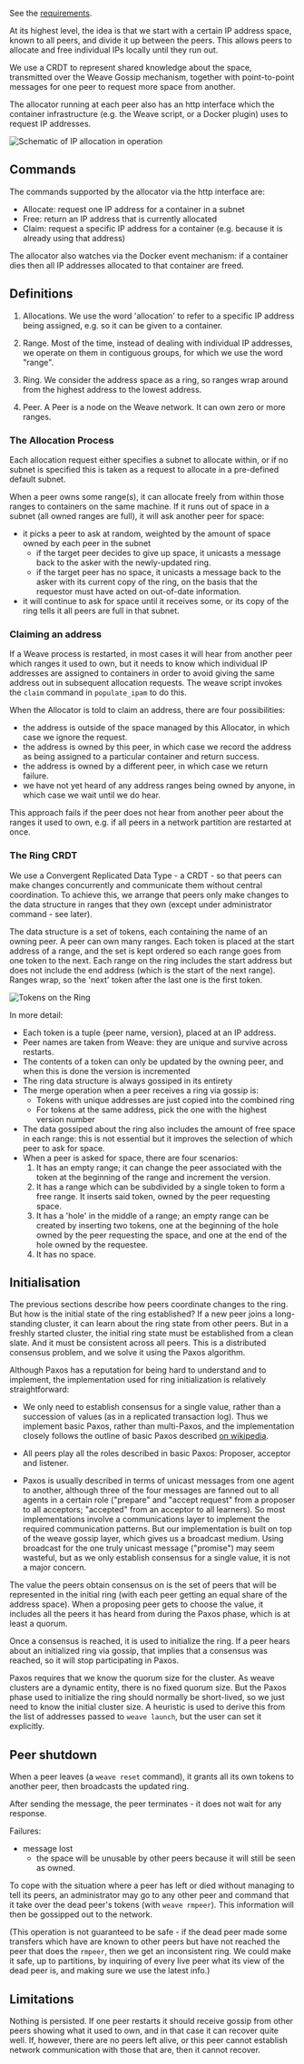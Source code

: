 See the [requirements](https://github.com/zettio/weave/wiki/IP-allocation-requirements).

At its highest level, the idea is that we start with a certain IP
address space, known to all peers, and divide it up between the
peers. This allows peers to allocate and free individual IPs locally
until they run out.

We use a CRDT to represent shared knowledge about the space,
transmitted over the Weave Gossip mechanism, together with
point-to-point messages for one peer to request more space from
another.

The allocator running at each peer also has an http interface which
the container infrastructure (e.g. the Weave script, or a Docker
plugin) uses to request IP addresses.

![Schematic of IP allocation in operation](https://docs.google.com/drawings/d/1-EUIRKYxwfKTpBJ7v_LMcdvSpodIMSz4lT3wgEfWKl4/pub?w=701&h=310)

## Commands

The commands supported by the allocator via the http interface are:

- Allocate: request one IP address for a container in a subnet
- Free: return an IP address that is currently allocated
- Claim: request a specific IP address for a container (e.g. because
  it is already using that address)

The allocator also watches via the Docker event mechanism: if a
container dies then all IP addresses allocated to that container are
freed.

## Definitions

1. Allocations. We use the word 'allocation' to refer to a specific
   IP address being assigned, e.g. so it can be given to a container.

2. Range. Most of the time, instead of dealing with individual IP
   addresses, we operate on them in contiguous groups, for which we
   use the word "range".

3. Ring. We consider the address space as a ring, so ranges wrap
   around from the highest address to the lowest address.

4. Peer. A Peer is a node on the Weave network. It can own zero or
   more ranges.

### The Allocation Process

Each allocation request either specifies a subnet to allocate within,
or if no subnet is specified this is taken as a request to allocate in
a pre-defined default subnet.

When a peer owns some range(s), it can allocate freely from within
those ranges to containers on the same machine. If it runs out of
space in a subnet (all owned ranges are full), it will ask another
peer for space:
  - it picks a peer to ask at random, weighted by the amount of space
    owned by each peer in the subnet
    - if the target peer decides to give up space, it unicasts a message
      back to the asker with the newly-updated ring.
    - if the target peer has no space, it unicasts a message back to the
      asker with its current copy of the ring, on the basis that the
      requestor must have acted on out-of-date information.
  - it will continue to ask for space until it receives some, or its
    copy of the ring tells it all peers are full in that subnet.

### Claiming an address

If a Weave process is restarted, in most cases it will hear from
another peer which ranges it used to own, but it needs to know which
individual IP addresses are assigned to containers in order to avoid
giving the same address out in subsequent allocation requests. The
weave script invokes the `claim` command in `populate_ipam` to do
this.

When the Allocator is told to claim an address, there are four
possibilities:
  - the address is outside of the space managed by this Allocator, in
    which case we ignore the request.
  - the address is owned by this peer, in which case we record the
    address as being assigned to a particular container and return
    success.
  - the address is owned by a different peer, in which case we return
    failure.
  - we have not yet heard of any address ranges being owned by anyone,
    in which case we wait until we do hear.

This approach fails if the peer does not hear from another peer about
the ranges it used to own, e.g. if all peers in a network partition
are restarted at once.

### The Ring CRDT

We use a Convergent Replicated Data Type - a CRDT - so that peers can
make changes concurrently and communicate them without central
coordination. To achieve this, we arrange that peers only make changes
to the data structure in ranges that they own (except under
administrator command - see later).

The data structure is a set of tokens, each containing the name of an
owning peer. A peer can own many ranges. Each token is placed at the
start address of a range, and the set is kept ordered so each range
goes from one token to the next. Each range on the ring includes the
start address but does not include the end address (which is the start
of the next range).  Ranges wrap, so the 'next' token after the last
one is the first token.

![Tokens on the Ring](https://docs.google.com/drawings/d/1hp--q2vmxbBAnPjhza4Kqjr1ugrw2iS1M1GerhH-IKY/pub?w=960&h=288)

In more detail:
- Each token is a tuple {peer name, version}, placed
  at an IP address.
- Peer names are taken from Weave: they are unique and survive across restarts.
- The contents of a token can only be updated by the owning peer, and
  when this is done the version is incremented
- The ring data structure is always gossiped in its entirety
- The merge operation when a peer receives a ring via gossip is:
  - Tokens with unique addresses are just copied into the combined ring
  - For tokens at the same address, pick the one with the highest
    version number
- The data gossiped about the ring also includes the amount of free
  space in each range: this is not essential but it improves the
  selection of which peer to ask for space.
- When a peer is asked for space, there are four scenarios:
  1. It has an empty range; it can change the peer associated with
     the token at the beginning of the range and increment the version.
  2. It has a range which can be subdivided by a single token to form
     a free range.  It inserts said token, owned by the peer requesting
     space.
  3. It has a 'hole' in the middle of a range; an empty range can be
     created by inserting two tokens, one at the beginning of the hole
     owned by the peer requesting the space, and one at the end of the
     hole owned by the requestee.
  4. It has no space.

## Initialisation

The previous sections describe how peers coordinate changes to the
ring.  But how is the initial state of the ring established?  If a new
peer joins a long-standing cluster, it can learn about the ring state
from other peers.  But in a freshly started cluster, the initial ring
state must be established from a clean slate.  And it must be
consistent across all peers.  This is a distributed consensus problem,
and we solve it using the Paxos algorithm.

Although Paxos has a reputation for being hard to understand and to
implement, the implementation used for ring initialization is
relatively straightforward:

- We only need to establish consensus for a single value, rather than
  a succession of values (as in a replicated transaction log).  Thus
  we implement basic Paxos, rather than multi-Paxos, and the
  implementation closely follows the outline of basic Paxos described
  [on
  wikipedia](http://en.wikipedia.org/wiki/Paxos_%28computer_science%29#Basic_Paxos).

- All peers play all the roles described in basic Paxos: Proposer,
  acceptor and listener.

- Paxos is usually described in terms of unicast messages from one
  agent to another, although three of the four messages are fanned out
  to all agents in a certain role ("prepare" and "accept request" from
  a proposer to all acceptors; "accepted" from an acceptor to all
  learners).  So most implementations involve a communications layer
  to implement the required communication patterns.  But our
  implementation is built on top of the weave gossip layer, which
  gives us a broadcast medium.  Using broadcast for the one truly
  unicast message ("promise") may seem wasteful, but as we only
  establish consensus for a single value, it is not a major concern.

The value the peers obtain consensus on is the set of peers that will
be represented in the initial ring (with each peer getting an equal
share of the address space).  When a proposing peer gets to choose the
value, it includes all the peers it has heard from during the Paxos
phase, which is at least a quorum.

Once a consensus is reached, it is used to initialize the ring.  If a
peer hears about an initialized ring via gossip, that implies that a
consensus was reached, so it will stop participating in Paxos.

Paxos requires that we know the quorum size for the cluster.  As weave
clusters are a dynamic entity, there is no fixed quorum size.  But the
Paxos phase used to initialize the ring should normally be
short-lived, so we just need to know the initial cluster size.  A
heuristic is used to derive this from the list of addresses passed to
`weave launch`, but the user can set it explicitly.

## Peer shutdown

When a peer leaves (a `weave reset` command), it grants all its own
tokens to another peer, then broadcasts the updated ring.

After sending the message, the peer terminates - it does not wait for
any response.

Failures:
- message lost
  - the space will be unusable by other peers because it will still be
    seen as owned.

To cope with the situation where a peer has left or died without
managing to tell its peers, an administrator may go to any other peer
and command that it take over the dead peer's tokens (with `weave
rmpeer`).  This information will then be gossipped out to the network.

(This operation is not guaranteed to be safe - if the dead peer made
some transfers which have are known to other peers but have not
reached the peer that does the `rmpeer`, then we get an inconsistent
ring.  We could make it safe, up to partitions, by inquiring of every
live peer what its view of the dead peer is, and making sure we use
the latest info.)

## Limitations

Nothing is persisted. If one peer restarts it should receive gossip
from other peers showing what it used to own, and in that case it can
recover quite well. If, however, there are no peers left alive, or
this peer cannot establish network communication with those that are,
then it cannot recover.
